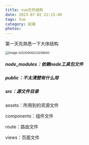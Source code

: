```yaml
---
title: vue文件结构
date: 2023-07-02 22:15:40
tags: Vue
category: 前端
photos:
---
```


第一天先熟悉一下大体结构
<!--more-->

<img src="C:\Users\QBrer\AppData\Roaming\Typora\typora-user-images\image-20230906223258650.png" alt="image-20230906223258650" style="zoom:67%;" />

##### node_modules：依赖node工具包文件

##### public：不太清楚有什么用

##### src：源文件目录

assets：所用到的资源文件

components：组件文件

route：路由文件

views：页面文件







